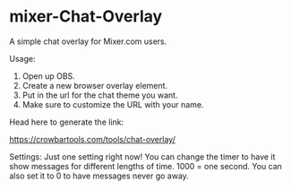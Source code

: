 # mixer-Chat-Overlay
A simple chat overlay for Mixer.com users.

Usage: <br>
1. Open up OBS. <br>
2. Create a new browser overlay element. <br>
3. Put in the url for the chat theme you want. <br>
4. Make sure to customize the URL with your name.  <br>

Head here to generate the link:

https://crowbartools.com/tools/chat-overlay/


Settings:
Just one setting right now! You can change the timer to have it show messages for different lengths of time. 1000 = one second. You can also set it to 0 to have messages never go away.
